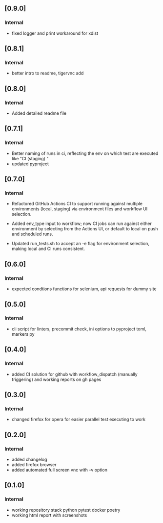 ## [0.9.0]
### Internal 
-  fixed logger and print workaround for xdist

## [0.8.1]
### Internal 
-  better intro to readme, tigervnc add


## [0.8.0]
### Internal 
- Added detailed readme file 

## [0.7.1]
### Internal 
- Better naming of runs in ci, reflecting the env on which test are executed like "CI (staging) " 
- updated pyproject

## [0.7.0]
### Internal 
- Refactored GitHub Actions CI to support running against multiple environments (local, staging) 
via environment files and workflow UI selection.

- Added env_type input to workflow; now CI jobs can run against either environment by selecting from the Actions UI, 
or default to local on push and scheduled runs.
- Updated run_tests.sh to accept an -e flag for environment selection, making local and CI runs consistent.

## [0.6.0]
### Internal 
- expected condtions functions for selenium, api requests for dummy site

## [0.5.0]
### Internal 
- cli script for linters, precommit check, ini options to pyproject toml, markers py

## [0.4.0]
### Internal 
- added CI solution for github with workflow_dispatch (manually triggering) and working reports on gh pages 

## [0.3.0]
### Internal 
- changed firefox for opera for easier parallel test executing to work

## [0.2.0]
### Internal 
- added changelog
- added firefox browser
- added automated full screen vnc with -v option

## [0.1.0]
### Internal 
- working repository stack python pytest docker poetry
- working html report with screenshots